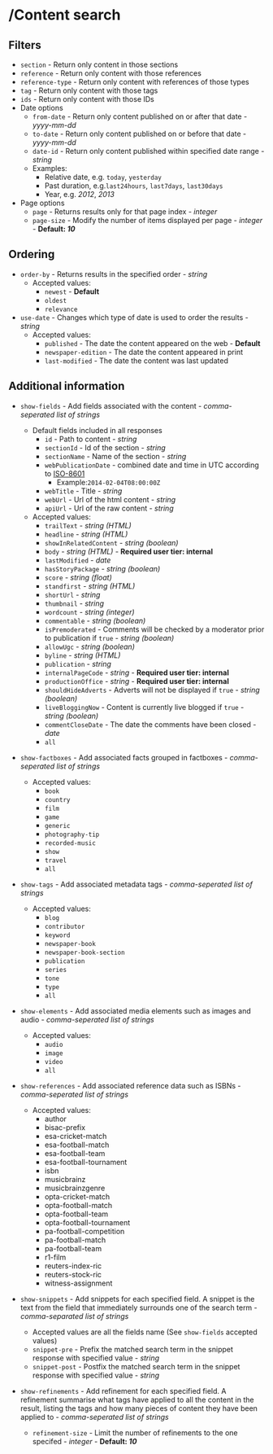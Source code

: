 /Content search
=======

## Filters
* `section` - Return only content in those sections
* `reference` - Return only content with those references
* `reference-type` - Return only content with references of those types
* `tag` - Return only content with those tags
* `ids` - Return only content with those IDs
* Date options
    * `from-date` - Return only content published on or after that date - *yyyy-mm-dd*
    * `to-date` - Return only content published on or before that date - *yyyy-mm-dd*
    * `date-id` - Return only content published within specified date range - *string*
    * Examples:
        * Relative date, e.g. `today`, `yesterday`
        * Past duration, e.g.`last24hours`, `last7days`, `last30days`
        * Year, e.g. *2012*, *2013*
* Page options
    * `page` - Returns results only for that page index  - *integer*
    * `page-size` - Modify the number of items displayed per page  - *integer*  - __Default: *10*__

## Ordering
* `order-by` - Returns results in the specified order - *string*
    * Accepted values:
        * `newest` - __Default__
        * `oldest`
        * `relevance`
* `use-date` - Changes which type of date is used to order the results - *string*
    * Accepted values:
        * `published` - The date the content appeared on the web - __Default__
        * `newspaper-edition` - The date the content appeared in print
        * `last-modified` - The date the content was last updated

## Additional information
* `show-fields` - Add fields associated with the content - *comma-seperated list of strings*
    * Default fields included in all responses
        * `id` - Path to content - *string*
        * `sectionId` - Id of the section -  *string*
        * `sectionName` - Name of the section -  *string*
        * `webPublicationDate` -  combined date and time in UTC according to [ISO-8601](http://en.wikipedia.org/wiki/ISO_8601)
            * Example:`2014-02-04T08:00:00Z`
        * `webTitle` - Title -  *string*
        * `webUrl` - Url of the html content - *string*
        * `apiUrl` - Url of the raw content - *string*
    * Accepted values:
        * `trailText` -  *string (HTML)*
        * `headline` - *string (HTML)*
        * `showInRelatedContent` - *string (boolean)*
        * `body` - *string (HTML)* - __Required user tier: internal__
        * `lastModified` - *date*
        * `hasStoryPackage` - *string (boolean)*
        * `score` - *string (float)*
        * `standfirst` - *string (HTML)*
        * `shortUrl` - *string*
        * `thumbnail` - *string*
        * `wordcount` - *string (integer)*
        * `commentable` - *string (boolean)*
        * `isPremoderated` - Comments will be checked by a moderator prior to publication if `true` - *string (boolean)*
        * `allowUgc` - *string (boolean)*
        * `byline` - *string (HTML)*
        * `publication` - *string*
        * `internalPageCode` - *string* - __Required user tier: internal__
        * `productionOffice` - *string* - __Required user tier: internal__
        * `shouldHideAdverts` - Adverts will not be displayed if `true` - *string (boolean)*
        * `liveBloggingNow` - Content is currently live blogged if `true` - *string (boolean)*
        * `commentCloseDate` - The date the comments have been closed - *date*
        * `all`

*  `show-factboxes` - Add associated facts grouped in factboxes - *comma-seperated list of strings*
    * Accepted values:
        * `book` 
        * `country`
        * `film`
        * `game`
        * `generic`
        * `photography-tip`
        * `recorded-music`
        * `show`
        * `travel`
        * `all`
*  `show-tags` - Add associated metadata tags - *comma-seperated list of strings*
    * Accepted values:
        * `blog`
        * `contributor`
        * `keyword`
        * `newspaper-book`
        * `newspaper-book-section`
        * `publication`
        * `series`
        * `tone`
        * `type`
        * `all`
*  `show-elements` - Add associated media elements such as images and audio - *comma-seperated list of strings*
    * Accepted values:
        * `audio`
        * `image`
        * `video`
        * `all`
*  `show-references` - Add associated reference data such as ISBNs - *comma-seperated list of strings*
    * Accepted values:
        * author
        * bisac-prefix
        * esa-cricket-match
        * esa-football-match
        * esa-football-team
        * esa-football-tournament
        * isbn
        * musicbrainz
        * musicbrainzgenre
        * opta-cricket-match
        * opta-football-match
        * opta-football-team
        * opta-football-tournament
        * pa-football-competition
        * pa-football-match
        * pa-football-team
        * r1-film
        * reuters-index-ric
        * reuters-stock-ric
        * witness-assignment
*  `show-snippets` - Add snippets for each specified field. A snippet is the text from the field that immediately surrounds one of the search term   - *comma-separated list of strings*
    * Accepted values are all the fields name (See `show-fields` accepted values)
    * `snippet-pre` - Prefix the matched search term in the snippet response with specified value - *string*
    * `snippet-post` - Postfix the matched search term in the snippet response with specified value - *string*
*   `show-refinements` - Add refinement for each specified field. A refinement summarise what tags have applied to all the content in the result, listing the tags and how many pieces of content they have been applied to - *comma-seperated list of strings*
    * `refinement-size` - Limit the number of refinements to the one specifed - *integer* - __Default: *10*__




          
 







































